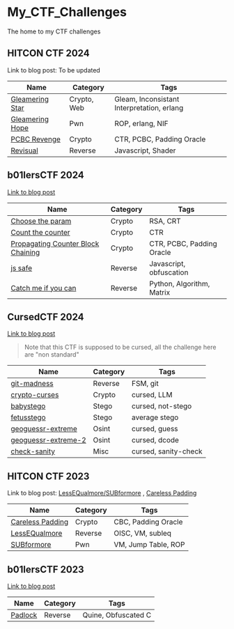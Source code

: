 # My_CTF_Challenges
The home to my CTF challenges

## HITCON CTF 2024

Link to blog post: To be updated

| Name                                            | Category    | Tags                                          |
| ----------------------------------------------- | ----------- | --------------------------------------------- |
| [Gleamering Star](<HITCON CTF 2024/Gleamering>) | Crypto, Web | Gleam, Inconsistant Interpretation, erlang    |
| [Gleamering Hope](<HITCON CTF 2024/Gleamering>) | Pwn         | ROP, erlang, NIF                              |
| [PCBC Revenge](<HITCON CTF 2024/PCBC_revenge>)  | Crypto      | CTR, PCBC, Padding Oracle                     |
| [Revisual](<HITCON CTF 2024/revisual>)          | Reverse     | Javascript, Shader                            |


## b01lersCTF 2024

[Link to blog post](https://blog.bronson113.org/2024/04/15/b01lersctf-2024-author-writeup.html)

| Name                                                                          | Category    | Tags                             |
| ----------------------------------------------------------------------------- | ----------- | -------------------------------- |
| [Choose the param](<b01lersCTF2024/choose_the_param>)                         | Crypto      | RSA, CRT                         |
| [Count the counter](<b01lersCTF2024/count_the_counter>)                       | Crypto      | CTR                              |
| [Propagating Counter Block Chaining](<b01lersCTF2024/counter_block_chaining>) | Crypto      | CTR, PCBC, Padding Oracle        |
| [js safe](<b01lersCTF2024/js-safe>)                                           | Reverse     | Javascript, obfuscation          |
| [Catch me if you can](<b01lersCTF2024/catch-me-if-you-can>)                   | Reverse     | Python, Algorithm, Matrix        |

## CursedCTF 2024

[Link to blog post](https://blog.bronson113.org/2024/04/03/cursed.html)

> Note that this CTF is supposed to be cursed, all the challenge here are "non standard"

| Name                                                       | Category    | Tags                             |
| ---------------------------------------------------------- | ----------- | -------------------------------- |
| [git-madness](<cursedctf2024/git-madness>)                 | Reverse     | FSM, git                         |
| [crypto-curses](<cursedctf2024/chatgpt>)                   | Crypto      | cursed, LLM                      |
| [babystego](<cursedctf2024/babystego>)                     | Stego       | cursed, not-stego                |
| [fetusstego](<cursedctf2024/fetusstego>)                   | Stego       | average stego                    |
| [geoguessr-extreme](<cursedctf2024/geoguessr-extreme>)     | Osint       | cursed, guess                    |
| [geoguessr-extreme-2](<cursedctf2024/geoguessr-extreme-2>) | Osint       | cursed, dcode                    |
| [check-sanity](<cursedctf2024/check-sanity>)               | Misc        | cursed, sanity-check             |

## HITCON CTF 2023

Link to blog post: [LessEQualmore/SUBformore](https://blog.bronson113.org/2023/09/10/hitcon-ctf-2023-lessequalmore-subformore.html)
, [Careless Padding](https://blog.bronson113.org/2023/09/08/hitconctf-2023-careless-padding.html)

| Name                                                  | Category    | Tags                             |
| ----------------------------------------------------- | ----------- | -------------------------------- |
| [Careless Padding](<HITCON CTF 2023/CarelessPadding>) | Crypto      | CBC, Padding Oracle              |
| [LessEQualmore](<HITCON CTF 2023/LessEQualmore>)      | Reverse     | OISC, VM, subleq                 |
| [SUBformore](<HITCON CTF 2023/LessEQualmore>)         | Pwn         | VM, Jump Table, ROP              |


## b01lersCTF 2023

[Link to blog post](https://blog.bronson113.org/2023/03/23/b01lersctf-padlock.html)

| Name                                                     | Category    | Tags                             |
| -------------------------------------------------------- | ----------- | -------------------------------- |
| [Padlock](<b01lersCTF2023/quine>)                         | Reverse     | Quine, Obfuscated C              |
